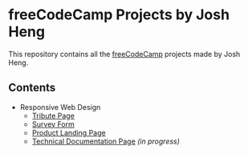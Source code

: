 # freeCodeCamp Projects by Josh Heng
This repository contains all the [freeCodeCamp](https://www.freecodecamp.org/learn) projects made by Josh Heng.

## Contents
* Responsive Web Design
  * [Tribute Page](/responsive-web-design/tribute-page.html)
  * [Survey Form](/responsive-web-design/survey-form.html)
  * [Product Landing Page](/responsive-web-design/product-landing-page.html)
  * [Technical Documentation Page](/responsive-web-design/technical-documentation-page.html) *(in progress)*